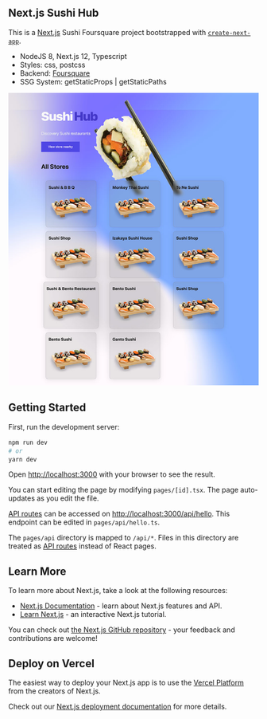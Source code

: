 
## Next.js Sushi Hub

This is a [Next.js](https://nextjs.org/) Sushi Foursquare project bootstrapped with [`create-next-app`](https://github.com/vercel/next.js/tree/canary/packages/create-next-app).

- NodeJS 8, Next.js 12, Typescript
- Styles: css, postcss
- Backend: [Foursquare](https://developer.foursquare.com/reference/places-nearby)
- SSG System: getStaticProps | getStaticPaths

<p align="center">
  <a href="http://nextjs.org/" target="blank"><img src="sushi-hub-template.jpg" width="960" alt="Sample Blog NextJs" /></a>
</p>

## Getting Started

First, run the development server:

```bash
npm run dev
# or
yarn dev
```

Open [http://localhost:3000](http://localhost:3000) with your browser to see the result.

You can start editing the page by modifying `pages/[id].tsx`. The page auto-updates as you edit the file.

[API routes](https://nextjs.org/docs/api-routes/introduction) can be accessed on [http://localhost:3000/api/hello](http://localhost:3000/api/hello). This endpoint can be edited in `pages/api/hello.ts`.

The `pages/api` directory is mapped to `/api/*`. Files in this directory are treated as [API routes](https://nextjs.org/docs/api-routes/introduction) instead of React pages.

## Learn More

To learn more about Next.js, take a look at the following resources:

- [Next.js Documentation](https://nextjs.org/docs) - learn about Next.js features and API.
- [Learn Next.js](https://nextjs.org/learn) - an interactive Next.js tutorial.

You can check out [the Next.js GitHub repository](https://github.com/vercel/next.js/) - your feedback and contributions are welcome!

## Deploy on Vercel

The easiest way to deploy your Next.js app is to use the [Vercel Platform](https://vercel.com/new?utm_medium=default-template&filter=next.js&utm_source=create-next-app&utm_campaign=create-next-app-readme) from the creators of Next.js.

Check out our [Next.js deployment documentation](https://nextjs.org/docs/deployment) for more details.
